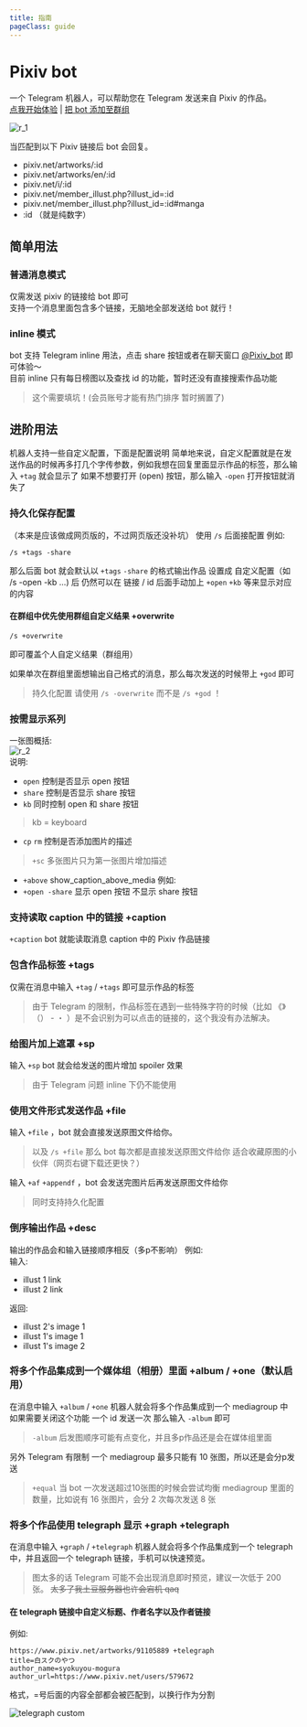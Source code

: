 ```yaml
---
title: 指南
pageClass: guide
---
```

# Pixiv bot
一个 Telegram 机器人，可以帮助您在 Telegram 发送来自 Pixiv 的作品。  
[点我开始体验](tg://resolve?domain=pixiv_bot&start=67953985) | [把 bot 添加至群组](tg://resolve?domain=Pixiv_bot&startgroup=s)  

 
![r_1](../img/r_1.jpg)  


当匹配到以下 Pixiv 链接后 bot 会回复。
- pixiv.net/artworks/:id
- pixiv.net/artworks/en/:id
- pixiv.net/i/:id
- pixiv.net/member_illust.php?illust_id=:id
- pixiv.net/member_illust.php?illust_id=:id#manga
- :id （就是纯数字）

## 简单用法
### 普通消息模式
仅需发送 pixiv 的链接给 bot 即可  
支持一个消息里面包含多个链接，无脑地全部发送给 bot 就行！

### inline 模式
bot 支持 Telegram inline 用法，点击 share 按钮或者在聊天窗口 [@Pixiv_bot](https://t.me/Pixiv_bot) 即可体验～  
目前 inline 只有每日榜图以及查找 id 的功能，暂时还没有直接搜索作品功能

> 这个需要填坑！(会员账号才能有热门排序 暂时搁置了)

## 进阶用法
机器人支持一些自定义配置，下面是配置说明
简单地来说，自定义配置就是在发送作品的时候再多打几个字传参数，例如我想在回复里面显示作品的标签，那么输入 `+tag` 就会显示了
如果不想要打开 (open) 按钮，那么输入 `-open` 打开按钮就消失了

### 持久化保存配置
（本来是应该做成网页版的，不过网页版还没补坑）
使用 `/s` 后面接配置
例如:  
```
/s +tags -share
```
那么后面 bot 就会默认以 `+tags` `-share` 的格式输出作品
设置成 自定义配置（如 /s -open -kb ...) 后 仍然可以在 链接 / id 后面手动加上 `+open` `+kb` 等来显示对应的内容

#### 在群组中优先使用群组自定义结果 +overwrite
```
/s +overwrite
```
即可覆盖个人自定义结果（群组用）

如果单次在群组里面想输出自己格式的消息，那么每次发送的时候带上 `+god` 即可
> 持久化配置 请使用 `/s -overwrite`
> 而不是 `/s +god` ！

### 按需显示系列
一张图概括:  
![r_2](../img/r_2.jpg)  
说明:  
- `open` 控制是否显示 open 按钮
- `share` 控制是否显示 share 按钮
- `kb` 同时控制 open 和 share 按钮
> kb = keyboard
- `cp` `rm` 控制是否添加图片的描述
> `+sc` 多张图片只为第一张图片增加描述
- `+above` show_caption_above_media
例如:  
- `+open -share` 显示 open 按钮 不显示 share 按钮

### 支持读取 caption 中的链接 +caption
`+caption` bot 就能读取消息 caption 中的 Pixiv 作品链接

### 包含作品标签 +tags
仅需在消息中输入 `+tag` / `+tags` 即可显示作品的标签
> 由于 Telegram 的限制，作品标签在遇到一些特殊字符的时候（比如 《》（） - ・ ）是不会识别为可以点击的链接的，这个我没有办法解决。

### 给图片加上遮罩 +sp
输入 `+sp` bot 就会给发送的图片增加 spoiler 效果
> 由于 Telegram 问题 inline 下仍不能使用

### 使用文件形式发送作品 +file
输入 `+file` ，bot 就会直接发送原图文件给你。
> 以及 `/s +file` 那么 bot 每次都是直接发送原图文件给你
> 适合收藏原图的小伙伴（网页右键下载还更快？）

输入 `+af` `+appendf` ，bot 会发送完图片后再发送原图文件给你
> 同时支持持久化配置

### 倒序输出作品 +desc
输出的作品会和输入链接顺序相反（多p不影响）
例如:  
输入:  
- illust 1 link
- illust 2 link

返回:  
- illust 2's image 1
- illust 1's image 1
- illust 1's image 2

### 将多个作品集成到一个媒体组（相册）里面 +album / +one（默认启用）
在消息中输入 `+album` / `+one` 机器人就会将多个作品集成到一个 mediagroup 中  
如果需要关闭这个功能 一个 id 发送一次 那么输入 `-album` 即可
> `-album` 后发图顺序可能有点变化，并且多p作品还是会在媒体组里面

另外 Telegram 有限制 一个 mediagroup 最多只能有 10 张图，所以还是会分p发送
> `+equal` 当 bot 一次发送超过10张图的时候会尝试均衡 mediagroup 里面的数量，比如说有 16 张图片，会分 2 次每次发送 8 张

### 将多个作品使用 telegraph 显示 +graph +telegraph
在消息中输入 `+graph` / `+telegraph` 机器人就会将多个作品集成到一个 telegraph 中，并且返回一个 telegraph 链接，手机可以快速预览。

> 图太多的话 Telegram 可能不会出现消息即时预览，建议一次低于 200 张。
~~太多了我土豆服务器也许会宕机 qaq~~
#### 在 telegraph 链接中自定义标题、作者名字以及作者链接
例如:  

```
https://www.pixiv.net/artworks/91105889 +telegraph
title=白スクのやつ
author_name=syokuyou-mogura
author_url=https://www.pixiv.net/users/579672
```
格式，=号后面的内容全部都会被匹配到，以换行作为分割

![telegraph custom](../img/telegraph-1.jpg)
